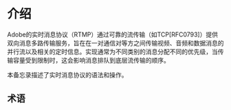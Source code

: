 # 介绍

Adobe的实时消息协议（RTMP）通过可靠的流传输（如TCP[RFC0793]）提供双向消息多路传输服务，旨在在一对通信对等方之间传输视频、音频和数据消息的并行流以及相关的定时信息。实现通常为不同类别的消息分配不同的优先级，当传输容量受到限制时，这会影响消息排队到底层流传输的顺序。

本备忘录描述了实时消息协议的语法和操作。

## 术语
